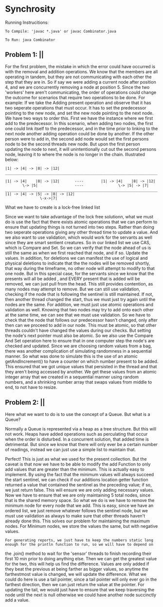 # Synchrosity

Running Instrucitions:

    To Compile: 'javac *.java' or javac Combinator.java

    To Run: java Combinator


Problem 1: || 
-------------
For the first problem, the mistake in which the error could have occurred is with the removal and addition operations.
We know that the members are all operating in tandem, but they are not communicating with each other the step that they
are in. So if say we were adding a current node after position 4, and we are concurrently removing a node at position 5.
Since the two 'workers' here aren't communicating, the order of operations could change the outcome for scenarios that 
require two operations to be done. For example:
    If we take the Adding present operation and observe that it has two seperate operations that must occur. It has to 
    set the predecessor pointing to the new node, and set the new node pointing to the next node. We have two ways to 
    order this. 
        First we have the instance where we first add to the predecessor. In this scenario, when adding two nodes, the
    first one could link itself to the predecessor, and in the time prior to linking to the next node another adding 
    operation could be done by another. If the other person were to add in, the second add node would set the first persons
    node to be the second threads new node. But upon the first person updating the node to next, it will unintentionally
    cut out the second persons node, leaving it to where the node is no longer in the chain. Illustrated below:

    |1| -> |4| -> |8| -> |12|
    ______________________________________________________________________

    |1| -> |4|    |8| -> |12|       ----        |1| -> |4|    |8| -> |12|
            \-> |5|                 ----                \-> |5| -> |7|
    ______________________________________________________________________
    |1| -> |4| -> |5| -> |8| -> |12|
                    \-x->|7|

What we have to create is a lock-free linked list

Since we want to take advantage of the lock free solutionn, what we must do is use the fact that there exists atomic operations
that we can perform to ensure that updating things is not turned into two steps. Rather than doing two seperate operations
giving any other thread time to update a value. And we also want to use validation, which would work for the servants as well
since they are smart sentient creatures. So in our linked list we use CAS, which is Compare and Set. So we can verify that the
node ahead of us is still the same as when we first reached that node, and if so. Update the values.
    In addition, for deletions we can manifest the use of logical and physical deletions to indicate that the the nodes will be
removed shortly, that way during the timeframe, no other node will attempt to modify to that one node. But in this special case, for
the servants since we know that the presents will all be added , and EVERY present that is added will be removed, we can just pull from
the head. This still provides contention, as many nodes may attempt to remove. But we can still use validation, checking if the node that
is following the sentinel is still maintained. If not, then another thread changed the start, thus we must just try again until the nodes
are the same. 
    For addition, we must just use atomic operations and validation as well. Knowing that two nodes may try to add onto each other at the
same time, we can see that we must use validation. So we have to check that the node that follows our predecessor hasn't changed, only
after then can we proceed to add in our node. This must be atomic, so that other threads couldn't have changed the values during our checks.
But setting the node's next pointer must also be atomic. So we also use the Compare And Set operation here to ensure that in one computer
step the node's are checked and updated.
    Since we are choosing random values from a bag, there was another complication of simulating randomness in a sequential manner. So what
was done to simulate this is the use of an atomic getAndIncrement() to have a counter on which number present to be added. This ensured that
we got unique values that persisted in the thread and that they aren't being accessed by another. We get these values from an atomic integer
array that we created in a sequential manner using random numbers, and a shrinking number array that swaps values from middle to end, to not
have to resize.


Problem 2: ||
------------
Here what we want to do is to use the concept of a Queue. But what is a Queue?

Normally a Queue is represented via a heap as a tree structure. But this will not work. Heaps have added operations such as perculating that
occur when the order is disturbed. In a concurrent solution, that added time is detrimental. But since we know that there will only ever be 
a certain number of readings, instead we can just use a simple list to maintain that.

Perfect! This is just as what we used for the present collection. But the caveat is that now we have to be able to modify the add Function to
only add values that are greater than the minimum. This is actually easy to implement. By using the fact that the minimum values will always
succeed the start sentinel, we can check if our additions location getter function returned a value that contained the sentinel as the preceding
 value; if so, we just return false. 
    This will ensure we are only adding necessary values. Now we have to ensure that we are only maintaining 5 total nodes, since that is the shared
memory space. So what we do is we have to remove the minimum node for every node that we add. This is easy, since we have an ordered list, we just 
remove whatever follows the sentinel node, but we must use validation as always to make sure that other threads haven't already done this.
    This solves our problem for maintaining the maximum nodes. For Minimum nodes, we store the values the same, but with negative values.

    For generating reports, we just have to keep the numbers static long enough for the println function to run, so we will have to depend on
the .join() method to wait for the 'sensor' threads to finish recording their first 10 min prior to doing anything else. Then we can get the 
greatest value for the two, this will help us find the difference. Values are only added if they beat the previous at being farther as bigger 
values, so anytime the farthestmost value is changed, we will update the difference. What we could do here is use a tail pointer, since a tail
pointer will only ever go in the farthest direction, then we can just return the value at the pointer. For updating the tail, we would just have
to ensure that we keep traversing the node until the next is null otherwise we could have another node succinctly add a value. 

